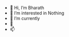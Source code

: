 - 👋 Hi, I’m Bharath
- 👀 I’m interested in Nothing
- 🌱 I’m currently 
- 💞️
- 📫 

<!---
1bharath-yadav/1bharath-yadav is a ✨ special ✨ repository because its `README.md` (this file) appears on your GitHub profile.
You can click the Preview link to take a look at your changes.
--->
